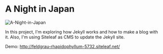 # A Night in Japan

![A-Night-in-Japan](https://user-images.githubusercontent.com/57196671/99824028-6a442f00-2b55-11eb-9a3c-13a253fa9523.png)

In this project, I'm exploring how Jekyll works and how to make a blog with it. Also, I'm using Siteleaf as CMS to update the Jekyll site.

Demo: http://feldgrau-rhapidophyllum-5732.siteleaf.net/
